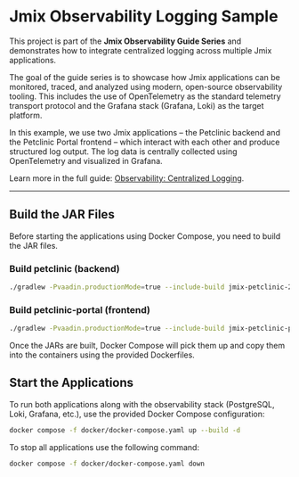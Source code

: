 # Jmix Observability Logging Sample

This project is part of the **Jmix Observability Guide Series** and demonstrates how to integrate centralized logging across multiple Jmix applications.

The goal of the guide series is to showcase how Jmix applications can be monitored, traced, and analyzed using modern, open-source observability tooling. This includes the use of OpenTelemetry as the standard telemetry transport protocol and the Grafana stack (Grafana, Loki) as the target platform.

In this example, we use two Jmix applications – the Petclinic backend and the Petclinic Portal frontend – which interact with each other and produce structured log output. The log data is centrally collected using OpenTelemetry and visualized in Grafana.

Learn more in the full guide: [Observability: Centralized Logging](https://docs.jmix.io/jmix/observability-logging-guide).

---

## Build the JAR Files

Before starting the applications using Docker Compose, you need to build the JAR files.

### Build petclinic (backend)
```bash
./gradlew -Pvaadin.productionMode=true --include-build jmix-petclinic-2 :jmix-petclinic-2:clean :jmix-petclinic-2:bootJar -x test --no-build-cache
```


### Build petclinic-portal (frontend)
```bash
./gradlew -Pvaadin.productionMode=true --include-build jmix-petclinic-portal :jmix-petclinic-portal:clean :jmix-petclinic-portal:bootJar -x test --no-build-cache
```

Once the JARs are built, Docker Compose will pick them up and copy them into the containers using the provided Dockerfiles.

## Start the Applications

To run both applications along with the observability stack (PostgreSQL, Loki, Grafana, etc.), use the provided Docker Compose configuration:

```bash
docker compose -f docker/docker-compose.yaml up --build -d
```

To stop all applications use the following command:

```bash
docker compose -f docker/docker-compose.yaml down
```